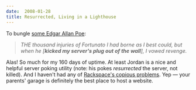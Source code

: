 ```yaml
---
date:  2008-01-28
title: Resurrected, Living in a Lighthouse
---
```

To bungle <a href="http://www.gutenberg.org/dirs/etext97/1epoe10h.htm#3">some Edgar Allan Poe</a>:

<blockquote><p><em>THE thousand injuries of Fortunato I had borne as I best could, but when he [<b>kicked my server's plug out of the wall</b>], I vowed revenge.</em></p></blockquote>

Alas! So much for my 160 days of uptime.  At least Jordan is a nice and helpful server poking utility (note: his pokes <em>resurrected</em> the server, not killed).  And I haven't had any of <a href="http://www.alleyinsider.com/2008/01/tumblr-we-hate-rackspace.html">Rackspace's copious problems</a>.  Yep &mdash; your parents' garage is definitely the best place to host a website.
